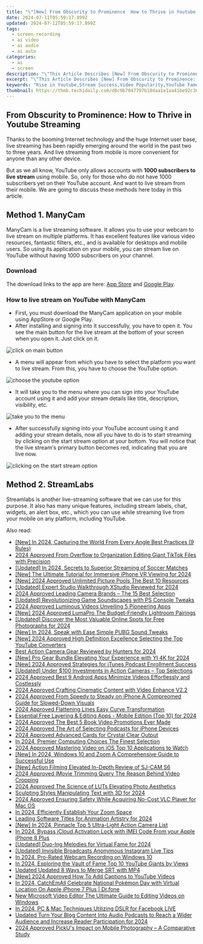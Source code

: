 ```yaml
---
title: "\"[New] From Obscurity to Prominence  How to Thrive in Youtube Streaming\""
date: 2024-07-11T05:59:17.899Z
updated: 2024-07-12T05:59:17.899Z
tags: 
  - screen-recording
  - ai video
  - ai audio
  - ai auto
categories: 
  - ai
  - screen
description: "\"This Article Describes [New] From Obscurity to Prominence: How to Thrive in Youtube Streaming\""
excerpt: "\"This Article Describes [New] From Obscurity to Prominence: How to Thrive in Youtube Streaming\""
keywords: "Rise in Youtube,Stream Success,Video Popularity,YouTube Fame,Content Growth,Viral Video Trend,Thrive Streaming"
thumbnail: https://thmb.techidaily.com/d0c9b7047797b18daa1e1aa41be92c363eb13ba8f8bfa2b570a90a8bfa430bd1.jpg
---
```


## From Obscurity to Prominence: How to Thrive in Youtube Streaming

Thanks to the booming Internet technology and the huge Internet user base, live streaming has been rapidly emerging around the world in the past two to three years. And live streaming from mobile is more convenient for anyone than any other device.

But as we all know, YouTube only allows accounts with **1000 subscribers to live stream** using mobile. So, only for those who do not have 1000 subscribers yet on their YouTube account. And want to live stream from their mobile. We are going to discuss these methods here today in this article.

## Method 1\. ManyCam

ManyCam is a live streaming software. It allows you to use your webcam to live stream on multiple platforms. It has excellent features like various video resources, fantastic filters, etc., and is available for desktops and mobile users. So using its application on your mobile, you can stream live on YouTube without having 1000 subscribers on your channel.

### Download

The download links to the app are here: [App Store](https://apps.apple.com/us/app/manycam/id1112694921?ls=1) and [Google Play](https://play.google.com/store/apps/details?id=com.visicommedia.manycam).

### How to live stream on YouTube with ManyCam

* First, you must download the ManyCam application on your mobile using AppStore or Google Play.
* After installing and signing into it successfully, you have to open it. You see the main button for the live stream at the bottom of your screen when you open it. Just click on it.

![click on main button](https://images.wondershare.com/filmora/article-images/2022/12/live-stream-1.jpg)

* A menu will appear from which you have to select the platform you want to live stream. From this, you have to choose the YouTube option.

![choose the youtube option](https://images.wondershare.com/filmora/article-images/2022/12/live-stream-2.jpg)

* It will take you to the menu where you can sign into your YouTube account using it and add your stream details like title, description, visibility, etc.

![take you to the menu](https://images.wondershare.com/filmora/article-images/2022/12/live-stream-3.jpg)

* After successfully signing into your YouTube account using it and adding your stream details, now all you have to do is to start streaming by clicking on the start stream option at your bottom. You will notice that the live stream's primary button becomes red, indicating that you are live now.

![clicking on the start stream option](https://images.wondershare.com/filmora/article-images/2022/12/live-stream-4.jpg)

## Method 2\. StreamLabs

Streamlabs is another live-streaming software that we can use for this purpose. It also has many unique features, including stream labels, chat, widgets, an alert box, etc., which you can use while streaming live from your mobile on any platform, including YouTube.


<ins class="adsbygoogle"
     style="display:block"
     data-ad-format="autorelaxed"
     data-ad-client="ca-pub-7571918770474297"
     data-ad-slot="1223367746"></ins>



<ins class="adsbygoogle"
     style="display:block"
     data-ad-client="ca-pub-7571918770474297"
     data-ad-slot="8358498916"
     data-ad-format="auto"
     data-full-width-responsive="true"></ins>




<span class="atpl-alsoreadstyle">Also read:</span>
<div><ul>
<li><a href="https://article-helps.techidaily.com/new-in-2024-capturing-the-world-from-every-angle-best-practices-9-rules/"><u>[New] In 2024, Capturing the World From Every Angle  Best Practices (9 Rules)</u></a></li>
<li><a href="https://article-helps.techidaily.com/2024-approved-from-overflow-to-organization-editing-giant-tiktok-files-with-precision/"><u>2024 Approved  From Overflow to Organization  Editing Giant TikTok Files with Precision</u></a></li>
<li><a href="https://article-helps.techidaily.com/updated-in-2024-secrets-to-superior-streaming-of-soccer-matches/"><u>[Updated] In 2024, Secrets to Superior Streaming of Soccer Matches</u></a></li>
<li><a href="https://article-helps.techidaily.com/new-the-ultimate-tutorial-for-immersive-iphone-vr-viewing-for-2024/"><u>[New] The Ultimate Tutorial for Immersive iPhone VR Viewing for 2024</u></a></li>
<li><a href="https://article-helps.techidaily.com/new-2024-approved-unlimited-picture-pools-the-best-10-resources/"><u>[New] 2024 Approved  Unlimited Picture Pools  The Best 10 Resources</u></a></li>
<li><a href="https://article-helps.techidaily.com/updated-expert-studio-walkthrough-xstudio-reviewed-for-2024/"><u>[Updated] Expert Studio Walkthrough  XStudio Reviewed for 2024</u></a></li>
<li><a href="https://article-helps.techidaily.com/2024-approved-leading-camera-brands-the-15-best-selection/"><u>2024 Approved  Leading Camera Brands – The 15 Best Selection</u></a></li>
<li><a href="https://article-helps.techidaily.com/updated-revolutionizing-game-soundscapes-with-ps-console-tweaks/"><u>[Updated] Revolutionizing Game Soundscapes with PS Console Tweaks</u></a></li>
<li><a href="https://article-helps.techidaily.com/2024-approved-luminous-videos-unveiling-5-pioneering-apps/"><u>2024 Approved  Luminous Videos  Unveiling 5 Pioneering Apps</u></a></li>
<li><a href="https://article-helps.techidaily.com/new-2024-approved-lumapro-the-budget-friendly-lightroom-pairings/"><u>[New] 2024 Approved  LumaPro  The Budget-Friendly Lightroom Pairings</u></a></li>
<li><a href="https://article-helps.techidaily.com/updated-discover-the-most-valuable-online-spots-for-free-photographs-for-2024/"><u>[Updated] Discover the Most Valuable Online Spots for Free Photographs for 2024</u></a></li>
<li><a href="https://article-helps.techidaily.com/new-in-2024-speak-with-ease-simple-pubg-sound-tweaks/"><u>[New] In 2024, Speak with Ease  Simple PUBG Sound Tweaks</u></a></li>
<li><a href="https://article-helps.techidaily.com/new-2024-approved-high-definition-excellence-selecting-the-top-youtube-converters/"><u>[New] 2024 Approved  High Definition Excellence  Selecting the Top YouTube Converters</u></a></li>
<li><a href="https://article-helps.techidaily.com/best-action-camera-gear-reviewed-by-hunters-for-2024/"><u>Best Action Camera Gear Reviewed by Hunters for 2024</u></a></li>
<li><a href="https://article-helps.techidaily.com/new-pro-gear-bundle-elevating-your-experience-with-yi-4k-for-2024/"><u>[New] Pro Gear Bundle  Elevating Your Experience with YI 4K for 2024</u></a></li>
<li><a href="https://article-helps.techidaily.com/new-2024-approved-strategies-for-itunes-podcast-enrollment-success/"><u>[New] 2024 Approved  Strategies for iTunes Podcast Enrollment Success</u></a></li>
<li><a href="https://article-helps.techidaily.com/updated-under-100-investments-in-action-cameras-top-selections/"><u>[Updated] Under $100 Investments in Action Cameras – Top Selections</u></a></li>
<li><a href="https://article-helps.techidaily.com/2024-approved-best-9-android-apps-minimize-videos-effortlessly-and-costlessly/"><u>2024 Approved  Best 9 Android Apps  Minimize Videos Effortlessly and Costlessly</u></a></li>
<li><a href="https://article-helps.techidaily.com/2024-approved-crafting-cinematic-content-with-video-enhance-v22/"><u>2024 Approved  Crafting Cinematic Content with Video Enhance V2.2</u></a></li>
<li><a href="https://article-helps.techidaily.com/2024-approved-from-speedy-to-steady-on-iphone-a-compreomed-guide-for-slowed-down-visuals/"><u>2024 Approved  From Speedy to Steady on iPhone  A Compreomed Guide for Slowed-Down Visuals</u></a></li>
<li><a href="https://article-helps.techidaily.com/2024-approved-flattening-lines-easy-curve-transformation/"><u>2024 Approved  Flattening Lines  Easy Curve Transformation</u></a></li>
<li><a href="https://article-helps.techidaily.com/essential-free-layering-and-editing-apps-mobile-edition-top-10-for-2024/"><u>Essential Free Layering & Editing Apps - Mobile Edition (Top 10) for 2024</u></a></li>
<li><a href="https://article-helps.techidaily.com/2024-approved-the-best-5-book-video-promotions-ever-made/"><u>2024 Approved  The Best 5 Book Video Promotions Ever Made</u></a></li>
<li><a href="https://article-helps.techidaily.com/2024-approved-the-art-of-selecting-podcasts-for-iphone-devices/"><u>2024 Approved  The Art of Selecting Podcasts for iPhone Devices</u></a></li>
<li><a href="https://article-helps.techidaily.com/2024-approved-advanced-cards-for-crystal-clear-output/"><u>2024 Approved  Advanced Cards for Crystal Clear Output</u></a></li>
<li><a href="https://article-helps.techidaily.com/in-2024-premier-computing-choices-the-finest-selection/"><u>In 2024, Premier Computing Choices  The Finest Selection</u></a></li>
<li><a href="https://article-helps.techidaily.com/2024-approved-mastering-video-on-ios-top-10-applications-to-watch/"><u>2024 Approved  Mastering Video on iOS  Top 10 Applications to Watch</u></a></li>
<li><a href="https://article-helps.techidaily.com/new-in-2024-windows-10-and-zoom-a-comprehensive-guide-to-successful-use/"><u>[New] In 2024, Windows 10 and Zoom  A Comprehensive Guide to Successful Use</u></a></li>
<li><a href="https://article-helps.techidaily.com/new-action-filming-elevated-in-depth-review-of-sj-cam-s6/"><u>[New] Action Filming Elevated  In-Depth Review of SJ-CAM S6</u></a></li>
<li><a href="https://article-helps.techidaily.com/2024-approved-imovie-trimming-query-the-reason-behind-video-cropping/"><u>2024 Approved  IMovie Trimming Query  The Reason Behind Video Cropping</u></a></li>
<li><a href="https://article-helps.techidaily.com/2024-approved-the-science-of-luts-elevating-photo-aesthetics/"><u>2024 Approved  The Science of LUTs  Elevating Photo Aesthetics</u></a></li>
<li><a href="https://article-helps.techidaily.com/sculpting-styles-manipulating-text-with-3d-for-2024/"><u>Sculpting Styles  Manipulating Text with 3D for 2024</u></a></li>
<li><a href="https://article-helps.techidaily.com/2024-approved-ensuring-safety-while-acquiring-no-cost-vlc-player-for-mac-os/"><u>2024 Approved  Ensuring Safety While Acquiring No-Cost VLC Player for Mac OS</u></a></li>
<li><a href="https://article-helps.techidaily.com/in-2024-efficiently-establish-your-zoom-space/"><u>In 2024, Efficiently Establish Your Zoom Space</u></a></li>
<li><a href="https://article-helps.techidaily.com/leading-software-titles-for-animation-artistry-for-2024/"><u>Leading Software Titles for Animation Artistry for 2024</u></a></li>
<li><a href="https://article-helps.techidaily.com/new-in-2024-pinnacle-top-5-ultra-light-action-camera-list/"><u>[New] In 2024, Pinnacle Top 5 Ultra-Light Action Camera List</u></a></li>
<li><a href="https://activate-lock.techidaily.com/in-2024-bypass-icloud-activation-lock-with-imei-code-from-your-apple-iphone-8-plus-by-drfone-ios/"><u>In 2024, Bypass iCloud Activation Lock with IMEI Code From your Apple iPhone 8 Plus</u></a></li>
<li><a href="https://tiktok-videos.techidaily.com/updated-duo-ing-melodies-for-virtual-fame-for-2024/"><u>[Updated] Duo-Ing Melodies for Virtual Fame for 2024</u></a></li>
<li><a href="https://some-skills.techidaily.com/updated-invisible-broadcasts-anonymous-instagram-live-tips/"><u>[Updated] Invisible Broadcasts  Anonymous Instagram Live Tips</u></a></li>
<li><a href="https://screen-activity-recording.techidaily.com/in-2024-pro-rated-webcam-recording-on-windows-10/"><u>In 2024, Pro-Rated Webcam Recording on Windows 10</u></a></li>
<li><a href="https://youtube-help.techidaily.com/in-2024-exploring-the-vault-of-fame-top-10-youtube-giants-by-views/"><u>In 2024, Exploring the Vault of Fame  Top 10 YouTube Giants by Views</u></a></li>
<li><a href="https://ai-video-editing.techidaily.com/1713942955775-updated-updated-8-ways-to-merge-srt-with-mp4/"><u>Updated Updated 8 Ways to Merge SRT with MP4</u></a></li>
<li><a href="https://eaxpv-info.techidaily.com/new-2024-approved-how-to-add-captions-to-youtube-videos/"><u>[New] 2024 Approved  How To Add Captions to YouTube Videos</u></a></li>
<li><a href="https://ios-pokemon-go.techidaily.com/in-2024-catchemall-celebrate-national-pokemon-day-with-virtual-location-on-apple-iphone-7-plus-drfone-by-drfone-virtual-ios/"><u>In 2024, CatchEmAll Celebrate National Pokémon Day with Virtual Location On Apple iPhone 7 Plus | Dr.fone</u></a></li>
<li><a href="https://smart-video-editing.techidaily.com/new-microsoft-video-editor-the-ultimate-guide-to-editing-videos-on-windows/"><u>New Microsoft Video Editor The Ultimate Guide to Editing Videos on Windows</u></a></li>
<li><a href="https://facebook-video-recording.techidaily.com/in-2024-pc-and-mac-techniques-utilizing-dslr-for-facebook-live/"><u>In 2024, PC & Mac Techniques  Utilizing DSLR for Facebook LIVE</u></a></li>
<li><a href="https://ai-video-editing.techidaily.com/updated-turn-your-blog-content-into-audio-podcasts-to-reach-a-wider-audience-and-increase-reader-participation-for-2024/"><u>Updated Turn Your Blog Content Into Audio Podcasts to Reach a Wider Audience and Increase Reader Participation for 2024</u></a></li>
<li><a href="https://extra-guidance.techidaily.com/2024-approved-pickus-impact-on-mobile-photography-a-comparative-study/"><u>2024 Approved  PickU's Impact on Mobile Photography – A Comparative Study</u></a></li>
</ul></div>
